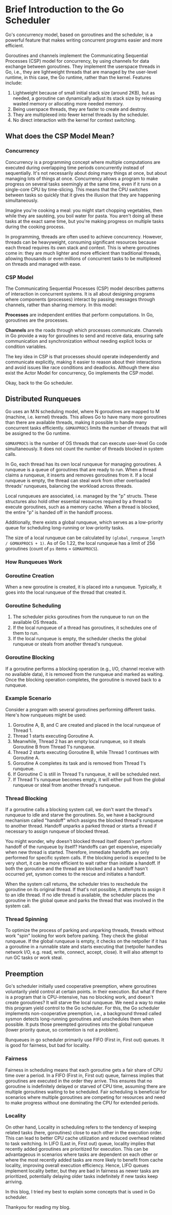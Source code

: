 # Brief Introduction to the Go Scheduler

Go's concurrency model, based on goroutines and the scheduler, is a powerful feature that makes writing concurrent programs easier and more efficient.

Goroutines and channels implement the Communicating Sequential Processes (CSP) model for concurrency, by using channels for data exchange between goroutines. They implement the userspace threads in Go, i.e., they are lightweight threads that are managed by the user-level runtime, in this case, the Go runtime, rather than the kernel. Features include:
1. Lightweight because of small initial stack size (around 2KB), but as needed, a goroutine can dynamically adjust its stack size by releasing wasted memory or allocating more needed memory.
2. Being userspace threads, they are faster to create and destroy.
3. They are multiplexed into fewer kernel threads by the scheduler.
4. No direct interaction with the kernel for context switching.

## What does the CSP Model Mean?

### Concurrency
Concurrency is a programming concept where multiple computations are executed during overlapping time periods concurrently instead of sequentially. It's not necessarily about doing many things at once, but about managing lots of things at once. Concurrency allows a program to make progress on several tasks seemingly at the same time, even if it runs on a single-core CPU by time-slicing. This means that the CPU switches between tasks so quickly that it gives the illusion that they are happening simultaneously.

Imagine you're cooking a meal: you might start chopping vegetables, then while they are sautéing, you boil water for pasta. You aren't doing all these tasks at the exact same time, but you're making progress on multiple tasks during the cooking process.

In programming, threads are often used to achieve concurrency. However, threads can be heavyweight, consuming significant resources because each thread requires its own stack and context. This is where goroutines come in: they are much lighter and more efficient than traditional threads, allowing thousands or even millions of concurrent tasks to be multiplexed on threads and managed with ease.

### CSP Model
The Communicating Sequential Processes (CSP) model describes patterns of interaction in concurrent systems. It is all about designing programs where components (processes) interact by passing messages through channels, rather than sharing memory. In this model:

**Processes** are independent entities that perform computations. In Go, goroutines are the processes.

**Channels** are the roads through which processes communicate. Channels in Go provide a way for goroutines to send and receive data, ensuring safe communication and synchronization without needing explicit locks or condition variables.

The key idea in CSP is that processes should operate independently and communicate explicitly, making it easier to reason about their interactions and avoid issues like race conditions and deadlocks. Although there also exist the Actor Model for concurrency, Go implements the CSP model.

Okay, back to the Go scheduler.

## Distributed Runqueues

Go uses an M:N scheduling model, where N goroutines are mapped to M (machine, i.e. kernel) threads. This allows Go to have many more goroutines than there are available threads, making it possible to handle many concurrent tasks efficiently. `GOMAXPROCS` limits the number of threads that will be assigned to the Go runtime.

`GOMAXPROCS` is the number of OS threads that can execute user-level Go code simultaneously. It does not count the number of threads blocked in system calls.

In Go, each thread has its own local runqueue for managing goroutines. A runqueue is a queue of goroutines that are ready to run. When a thread claims a runqueue, it inserts and removes goroutines from it. If a local runqueue is empty, the thread can steal work from other overloaded threads' runqueues, balancing the workload across threads.

Local runqueues are associated, i.e. managed by the "p" structs. These structures also hold other essential resources required by a thread to execute goroutines, such as a memory cache. When a thread is blocked, the entire "p" is handed off in the handoff process.

Additionally, there exists a global runqueue, which serves as a low-priority queue for scheduling long-running or low-priority tasks.

The size of a local runqueue can be calculated by `(global_runqueue_length / GOMAXPROCS + 1)`. As of Go 1.22, the local runqueue has a limit of 256 goroutines (count of `ps` items = `GOMAXPROCS`).

### How Runqueues Work

### Goroutine Creation
When a new goroutine is created, it is placed into a runqueue. Typically, it goes into the local runqueue of the thread that created it.

### Goroutine Scheduling
1. The scheduler picks goroutines from the runqueue to run on the available OS threads.
2. If the local runqueue of a thread has goroutines, it schedules one of them to run.
3. If the local runqueue is empty, the scheduler checks the global runqueue or steals from another thread's runqueue.

### Goroutine Blocking
If a goroutine performs a blocking operation (e.g., I/O, channel receive with no available data), it is removed from the runqueue and marked as waiting. Once the blocking operation completes, the goroutine is moved back to a runqueue.

### Example Scenario
Consider a program with several goroutines performing different tasks. Here's how runqueues might be used:
1. Goroutine A, B, and C are created and placed in the local runqueue of Thread 1.
2. Thread 1 starts executing Goroutine A.
3. Meanwhile, Thread 2 has an empty local runqueue, so it steals Goroutine B from Thread 1's runqueue.
4. Thread 2 starts executing Goroutine B, while Thread 1 continues with Goroutine A.
5. Goroutine A completes its task and is removed from Thread 1's runqueue.
6. If Goroutine C is still in Thread 1's runqueue, it will be scheduled next.
7. If Thread 1's runqueue becomes empty, it will either pull from the global runqueue or steal from another thread's runqueue.

### Thread Blocking
If a goroutine calls a blocking system call, we don't want the thread's runqueue to idle and starve the goroutines. So, we have a background mechanism called "handoff" which assigns the blocked thread's runqueue to another thread. Handoff unparks a parked thread or starts a thread if necessary to assign runqueue of blocked thread.

You might wonder, why doesn't blocked thread itself doesn't perform handoff of the runqueue by itself? Handoffs can get expensive, especially when new thread is started. Therefore, immediate handoffs are only performed for specific system calls. If the blocking period is expected to be very short, it can be more efficient to wait rather than initiate a handoff. If both the goroutine and the thread are blocked and a handoff hasn't occurred yet, sysmon comes to the rescue and initiates a handoff.

When the system call returns, the scheduler tries to reschedule the goroutine on its original thread. If that's not possible, it attempts to assign it to an idle thread. If no idle thread is available, the scheduler places the goroutine in the global queue and parks the thread that was involved in the system call.

### Thread Spinning
To optimize the process of parking and unparking threads, threads without work "spin" looking for work before parking. They check the global runqueue. If the global runqueue is empty, it checks on the netpoller if it has a goroutine in a runnable state and starts executing that (netpoller handles network I/O, e.g. read, write, connect, accept, close). It will also attempt to run GC tasks or work steal.

## Preemption

Go's scheduler initially used cooperative preemption, where goroutines voluntarily yield control at certain points. in their execution. But what if there is a program that is CPU-intensive, has no blocking work, and doesn't create goroutines? It will starve the local runqueue. We need a way to make this program yield control to the Go scheduler. For this, the Go scheduler implements non-cooperative preemption, i.e., a background thread called sysmon detects long-running goroutines and unschedules them when possible. It puts those preempted goroutines into the global runqueue (lower priority queue, so contention is not a problem).

Runqueues in go scheduler primarily use FIFO (First in, First out) queues. It is good for fairness, but bad for locality.

### Fairness
Fairness in scheduling means that each goroutine gets a fair share of CPU time over a period. In a FIFO (First in, First out) queue, fairness implies that goroutines are executed in the order they arrive. This ensures that no goroutine is indefinitely delayed or starved of CPU time, assuming there are multiple goroutines waiting to be scheduled. Fair scheduling is beneficial for scenarios where multiple goroutines are competing for resources and need to make progress without one dominating the CPU for extended periods.

### Locality
On other hand, Locality in scheduling refers to the tendency of keeping related tasks (here, goroutines) close to each other in the execution order. This can lead to better CPU cache utilization and reduced overhead related to task switching. In LIFO (Last in, First out) queue, locality implies that recently added goroutines are prioritized for execution. This can be advantageous in scenarios where tasks are dependent on each other or where the most recently added tasks are more likely to benefit from cache locality, improving overall execution efficiency. Hence, LIFO queues implement locality better, but they are bad in fairness as newer tasks are prioritized, potentially delaying older tasks indefinitely if new tasks keep arriving. 

In this blog, I tried my best to explain some concepts that is used in Go scheduler.

Thankyou for reading my blog.